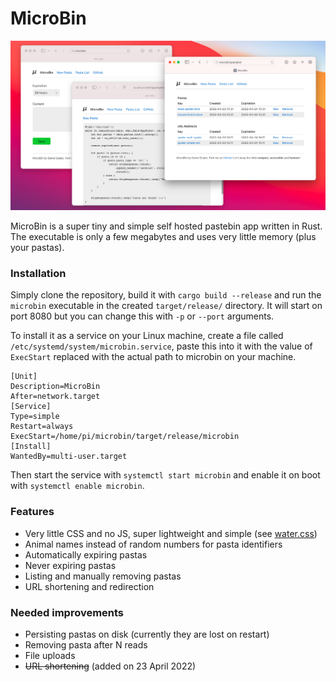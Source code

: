 # MicroBin

![Screenshot](git/index.png)

MicroBin is a super tiny and simple self hosted pastebin app written in Rust. The executable is only a few megabytes and uses very little memory (plus your pastas). 

### Installation
Simply clone the repository, build it with `cargo build --release` and run the `microbin` executable in the created `target/release/` directory. It will start on port 8080 but you can change this with `-p` or `--port` arguments. 

To install it as a service on your Linux machine, create a file called `/etc/systemd/system/microbin.service`, paste this into it with the value of `ExecStart` replaced with the actual path to microbin on your machine.

```
[Unit]
Description=MicroBin
After=network.target
[Service]
Type=simple
Restart=always
ExecStart=/home/pi/microbin/target/release/microbin
[Install]
WantedBy=multi-user.target
```

Then start the service with `systemctl start microbin` and enable it on boot with `systemctl enable microbin`.

### Features
- Very little CSS and no JS, super lightweight and simple (see [water.css](https://github.com/kognise/water.css))
- Animal names instead of random numbers for pasta identifiers
- Automatically expiring pastas
- Never expiring pastas
- Listing and manually removing pastas
- URL shortening and redirection

### Needed improvements
- Persisting pastas on disk (currently they are lost on restart)
- Removing pasta after N reads
- File uploads
- ~~URL shortening~~ (added on 23 April 2022)

